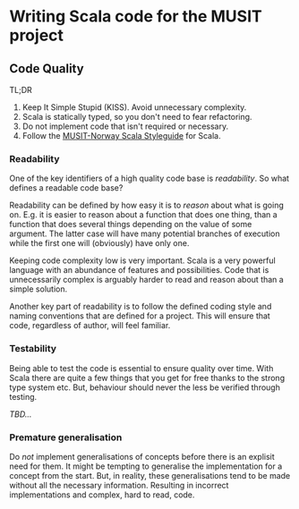 # Writing Scala code for the MUSIT project


## Code Quality

TL;DR

1. Keep It Simple Stupid (KISS). Avoid unnecessary complexity.
2. Scala is statically typed, so you don't need to fear refactoring.
3. Do not implement code that isn't required or necessary.
4. Follow the [MUSIT-Norway Scala Styleguide](scala-styleguide.md) for Scala.

### Readability

One of the key identifiers of a high quality code base is _readability_. So what defines a readable code base?

Readability can be defined by how easy it is to _reason_ about what is going on. E.g. it is easier to reason about a function that does one thing, than a function that does several things depending on the value of some argument. The latter case will have many potential branches of execution while the first one will (obviously) have only one.

Keeping code complexity low is very important. Scala is a very powerful language
with an abundance of features and possibilities. Code that is unnecessarily complex is arguably harder to read and reason about than a simple solution.

Another key part of readability is to follow the defined coding style and naming conventions that are defined for a project. This will ensure that code, regardless of author, will feel familiar.

### Testability

Being able to test the code is essential to ensure quality over time. With Scala there are quite a few things that you get for free thanks to the strong type system etc. But, behaviour should never the less be verified through testing.

_TBD…_

### Premature generalisation

Do _not_ implement generalisations of concepts before there is an explisit need for them. It might be tempting to generalise the implementation for a concept from the start. But, in reality, these generalisations tend to be made without all the necessary information. Resulting in incorrect implementations and complex, hard to read, code.

